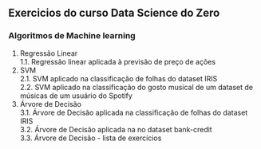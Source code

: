 ## Exercicios do curso Data Science do Zero
### Algoritmos de Machine learning

1. Regressão Linear<br>
1.1. Regressão linear aplicada à previsão de preço de ações
2. SVM<br>
2.1. SVM aplicado na classificação de folhas do dataset IRIS<br>
2.2. SVM aplicado na classificação do gosto musical de um dataset de músicas de um usuário do Spotify
3. Árvore de Decisão<br>
3.1. Árvore de Decisão aplicada na classificação de folhas do dataset IRIS<br>
3.2. Árvore de Decisão aplicada na no dataset bank-credit<br>
3.3. Árvore de Decisão - lista de exercícios